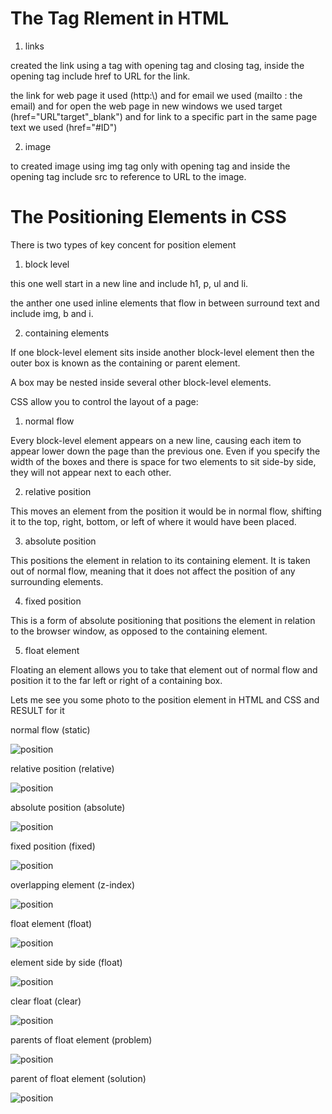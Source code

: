 # The Tag Rlement in HTML

1. links

created the link using a tag with opening tag and closing tag, inside the opening tag include href to URL for the link.

the link for web page it used (http:\\) and for email we used (mailto : the email) and for open the web page in new windows we used target (href="URL"target"_blank") and for link to a specific part in the same page text we used (href="#ID")

2. image

to created image using img tag only with opening tag and inside the opening tag include src to reference to URL to the image.

# The Positioning Elements in CSS

There is two types of key concent for position element

1. block level

this one well start in a new line and include h1, p, ul and li.

the anther one used inline elements that flow in between surround text and include img, b and i.

2. containing elements

If one block-level element sits inside another block-level element then the outer box is known as the containing or parent element.

A box may be nested inside several other block-level elements.

CSS allow you to control the layout of a page:

1. normal flow

Every block-level element appears on a new line, causing each item to appear lower down the page than the previous one. Even if you specify the width of the boxes and there is space for two elements to sit side-by side, they will not appear next to each other.

2. relative position

This moves an element from the position it would be in normal flow, shifting it to the top, right, bottom, or left of where it would have been placed.

3. absolute position

This positions the element in relation to its containing element. It is taken out of normal flow, meaning that it does not affect the position of any surrounding elements.

4. fixed position

This is a form of absolute positioning that positions the element in relation to the browser window, as opposed to the containing element.

5. float element

Floating an element allows you to take that element out of normal flow and position it to the far left or right of a containing box.

Lets me see you some photo to the position element in HTML and CSS and RESULT for it

normal flow (static)

![position](https://github.com/naeemmusamh/Reading-note/blob/master/IMAGE/201/position%20elements.jpg?raw=true)

relative position (relative)

![position](https://github.com/naeemmusamh/Reading-note/blob/master/IMAGE/201/position%20elements1.jpg?raw=true)

absolute position (absolute)

![position](https://github.com/naeemmusamh/Reading-note/blob/master/IMAGE/201/position%20elements2.jpg?raw=true)

fixed position (fixed)

![position](https://github.com/naeemmusamh/Reading-note/blob/master/IMAGE/201/position%20elements3.jpg?raw=true)

overlapping element (z-index)

![position](https://github.com/naeemmusamh/Reading-note/blob/master/IMAGE/201/position%20elements4.jpg?raw=true)

float element (float)

![position](https://github.com/naeemmusamh/Reading-note/blob/master/IMAGE/201/position%20elements5.jpg?raw=true)

element side by side (float)

![position](https://github.com/naeemmusamh/Reading-note/blob/master/IMAGE/201/position%20elements6.jpg?raw=true)

clear float (clear)

![position](https://github.com/naeemmusamh/Reading-note/blob/master/IMAGE/201/position%20elements7.jpg?raw=true)

parents of float element (problem)

![position](https://github.com/naeemmusamh/Reading-note/blob/master/IMAGE/201/position%20elements8.jpg?raw=true)

parent of float element (solution)

![position](https://github.com/naeemmusamh/Reading-note/blob/master/IMAGE/201/position%20elements9.jpg?raw=true)
